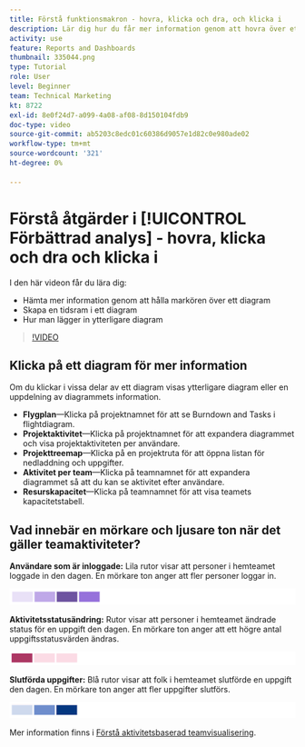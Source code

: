 ```yaml
---
title: Förstå funktionsmakron - hovra, klicka och dra, och klicka i
description: Lär dig hur du får mer information genom att hovra över ett diagram, skapa en tidsram i ett diagram och hur du gör så att ytterligare diagram visas, allt i [!UICONTROL Förbättrad analys].
activity: use
feature: Reports and Dashboards
thumbnail: 335044.png
type: Tutorial
role: User
level: Beginner
team: Technical Marketing
kt: 8722
exl-id: 8e0f24d7-a099-4a08-af08-8d150104fdb9
doc-type: video
source-git-commit: ab5203c8edc01c60386d9057e1d82c0e980ade02
workflow-type: tm+mt
source-wordcount: '321'
ht-degree: 0%

---
```


# Förstå åtgärder i [!UICONTROL Förbättrad analys] - hovra, klicka och dra och klicka i

I den här videon får du lära dig:

* Hämta mer information genom att hålla markören över ett diagram
* Skapa en tidsram i ett diagram
* Hur man lägger in ytterligare diagram

>[!VIDEO](https://video.tv.adobe.com/v/335044/?quality=12&learn=on)

## Klicka på ett diagram för mer information

Om du klickar i vissa delar av ett diagram visas ytterligare diagram eller en uppdelning av diagrammets information.

* **Flygplan**—Klicka på projektnamnet för att se Burndown and Tasks i flightdiagram.
* **Projektaktivitet**—Klicka på projektnamnet för att expandera diagrammet och visa projektaktiviteten per användare.
* **Projekttreemap**—Klicka på en projektruta för att öppna listan för nedladdning och uppgifter.
* **Aktivitet per team**—Klicka på teamnamnet för att expandera diagrammet så att du kan se aktivitet efter användare.
* **Resurskapacitet**—Klicka på teamnamnet för att visa teamets kapacitetstabell.

## Vad innebär en mörkare och ljusare ton när det gäller teamaktiviteter?

**Användare som är inloggade:** Lila rutor visar att personer i hemteamet loggade in den dagen. En mörkare ton anger att fler personer loggar in.

![En bild med lila skuggade rutor](assets/purple-shaded-boxes.png)

**Aktivitetsstatusändring:** Rutor visar att personer i hemteamet ändrade status för en uppgift den dagen. En mörkare ton anger att ett högre antal uppgiftsstatusvärden ändras.

![En bild av rosa skuggade rutor](assets/pink-shaded-boxes.png)

**Slutförda uppgifter:** Blå rutor visar att folk i hemteamet slutförde en uppgift den dagen. En mörkare ton anger att fler uppgifter slutförs.

![En bild med blå skuggade rutor](assets/blue-shaded-boxes.png)

Mer information finns i [Förstå aktivitetsbaserad teamvisualisering](https://experienceleague.adobe.com/docs/workfront/using/reporting/enhanced-analytics/activity-by-team-overview.html?lang=en).
